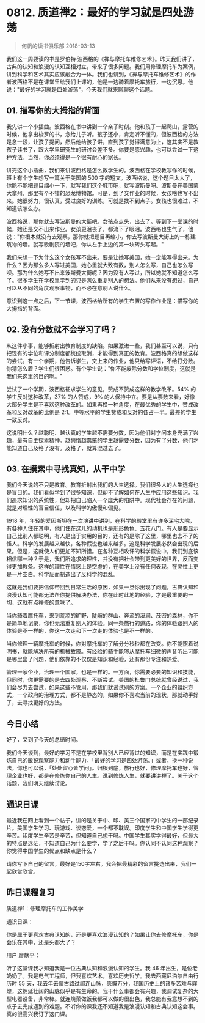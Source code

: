 # 0812. 质道禅2：最好的学习就是四处游荡
> 何帆的读书俱乐部
2018-03-13

我们这一周要读的书是罗伯特·波西格的《禅与摩托车维修艺术》。昨天我们讲了，古典的认知和浪漫的认知互相对立，带来了很多问题。我们用修理摩托车为案例，讲到科学和艺术其实应该融合为一体。我们也讲到，《禅与摩托车维修艺术》的作者波西格不是在课堂里给我们上课的，他是一边骑着摩托车旅行，一边沉思。他说："最好的学习就是四处游荡"，今天我们就来聊聊这个话题。

## 01. 描写你的大拇指的背面

我先讲一个小插曲。波西格在书中讲到一个亲子时刻。他和孩子一起爬山，露营的时候，他拿出梭罗的书，念给儿子听。孩子还小，肯定听不懂的，但波西格的方法是念一段，让孩子提问，然后他给孩子讲，直到孩子觉得满意为止，这其实不是教孩子读书了，跟大学里研究生的研讨会差不多。你要是感兴趣，也可以尝试一下这种方法。当然，你必须得是一个很有耐心的家长。

讲完这个小插曲，我们来讲波西格是怎么教学生的。波西格在学校教写作的时候，班上有个学生想写一篇关于美国的 500 字的短文。波西格说，这个题目太大了，你能不能把题目缩小一下，就写我们这个城市吧，就写波斯曼吧。波斯曼在美国蒙大拿州，那里有个不错的恐龙博物馆。可是，到了交作业的时候，女孩啥也写不出来。她很努力，很认真，受过良好的训练，可就是找不到点子。女孩也很难过，不知道该怎么办。

波西格说，那你就去写波斯曼的大街吧。女孩点点头，出去了。等到下一堂课的时候，她还是交不出来作业。女孩更沮丧了，都流下了眼泪。波西格也生气了，他说："你根本就没有去观察，那你就把题目再缩小，你去写波斯曼大街上的一栋建筑物的墙。就写歌剧院的墙吧，你从左手上边的第一块砖头写起。"

我们来想一下为什么这个女孩写不出来。要是让她写美国，她一定能写得出来。为什么？因为那么多人写过美国，她心里就大致有数，别人怎么写，自己也怎么写呗。那为什么她写不出来波斯曼大街呢？因为没有人写过，所以她就不知道怎么写了。很多学生在学校里学到的只是怎么重复别人的想法。他们从来没有想过，自己可以从不同的角度观察事物，而不必在意别人说什么。

意识到这一点之后，下一节课，波西格给所有的学生布置的写作作业是：描写你的大拇指的背面。

## 02. 没有分数就不会学习了吗？

从这件小事，能够折射出教育制度的缺陷。如果激进一些，我们甚至可以说，只有把现有的学位和评分制度都统统取消，才能得到真正的教育。波西格真的想做这样的尝试。有一个学期，他告诉学生，交上来的作业，他只给写评语，不给打分数。你猜怎么着？学生们很困惑。有个学生说："你不能废除分数和学位制度，这就是我们来这里的目的啊。"

尝试了一个学期，波西格征求学生的意见，赞成不赞成这样的教学改革。54% 的学生反对这种改革，37% 的人赞成，9% 的人保持中立。要是从票数来看，好像大部分学生是不喜欢这种改革的。如果再换一种角度，在最优秀的学生中，赞成改革和反对改革的比例是 2:1。中等水平的学生赞成和反对的各占一半。最差的学生一致反对。

这说明什么？越聪明、越认真的学生越不需要分数，因为他们对学问本身充满了兴趣，最有自主探索精神。越懒惰越蠢笨的学生越需要分数，因为有了分数，他们才能知道自己及格了没有。及格了，就算混过去了。

## 03. 在摸索中寻找真知，从干中学

我们今天说的不只是教育。教育折射出我们的人生选择。我们很多人的人生选择也是盲目的。我们看似学到了很多知识，但却不了解如何在人生中应用这些知识。我们追求知识的系统性，但却把自己陷入一个庞大的陷阱中。现代社会存在的问题，就是对理性的盲目信任，以及科学的傲慢和偏见。

1918 年，年轻的爱因斯坦在一次演讲中讲到，在科学的殿堂里有许多深宅大院，有各种人住在其中，他们住在这儿的动机也是形形色色、五花八门。有人是要显示自己比别人都聪明，有人是出于实用的目的，还有的是除了这里，哪里也去不了的怪人。科学的发展越来越快，各种假说也越来越多。这是科学发展必然会出现的后果。但是，这就使人们更加不知所措。在各种互相攻讦的科学假说中，我们到底该相信哪一种？于是，我们所追求的理性，并没有把社会带到更美好的世界，反而变得更加教条。这样的理性在情感上是空虚的，在美学上没有任何表现，在灵性上更是一片空白。科学反而制造出了反科学的混乱。

这就是我们要把信仰带回到日常生活的原因，如果一旦你出现了问题，古典认知和浪漫认知可能都无法帮你提供解决办法，你在此时此地的经验，才是最重要的一切，这就有点禅修的意味了。

当你骑着摩托车，来到荒凉的旷野、陡峭的群山、奔流的溪涧、茂密的森林，你不是简单地记录，你也无法重复别人的体验。同一条旅行的道路，你的体验跟别人的体验是不一样的，你这一次走和下一次走的体验也是不一样的。

当你修理一辆摩托车的时候，你对摩托车的了解分分秒秒都在改变。你不能照着说明书，就能解决所有的机械故障。有经验的骑手能够从摩托车细微的声音听出可能是哪里出了问题，他们依靠的不仅仅是知识和经验，还有那份专注和热爱。

管理一家企业，治理一个国家，也是一样的。一方面，你需要必要的知识和技能，但同时，你更需要的是去四处观察、不断尝试。美国的杜鲁门总统就曾经说过，我们会尽力去尝试，如果这些不管用，那我们就试试别的方案。一个企业的组织方式，一个政府的治理方式，都不是静态的，如果你不喜欢当前的现状，那就动手好了，去寻找更好的方法。

## 今日小结

好了，又到了今天的总结时间。

我们今天谈到，最好的学习不是在学校里背别人已经背过的知识，而是在实践中锻炼自己的敏锐观察能力和动手能力。「最好的学习是四处游荡。」或者，换一种说法，你也可以说，「处处留心皆学问」。归根到底，旅行也好，修理摩托车也好，管理企业也好，都是在修炼你自己的人生。说到修炼人生，就要讲讲禅了。关于这个话题，我们明天继续讨论。

## 通识日课

最近我在网上看到一个帖子，讲的是关于中、印、美三个国家的中学生的一部纪录片。美国学生学习、玩游戏、谈恋爱，一个都不耽误。印度学生和中国学生学得更辛苦。印度学生辛苦是辛苦，但知道自己想干吗。中国学生其实学得最好，但最大的特点是迷茫，不知道自己为什么要学，学了之后干吗。你认同不认同这种观察？你觉得中国学生的优点和缺点是什么？

请你写下自己的留言，最好是150字左右。我会把最精彩的留言挑选出来，我们一起欣赏欣赏。

## 昨日课程复习

质道禅1：修理摩托车的工作美学

通识日课：

你是属于更喜欢古典认知的，还是更喜欢浪漫认知的？如果让你去修摩托车，你是会乐在其中，还是头都大了？

用户 廖献平：

听了这堂课我才知道我是一位古典认知和浪漫认知的学生。我 46 年出生，是位老奶奶了。我是电气工程师，但我喜欢艺术，喜欢历史哲学。我去西藏尼泊尔自由行历时 55 天，我去年去蒙古路过祁连山脉，感慨万分，我国历史上的诸多苦难与辉煌，这绵延壮阔的山脉似乎是有生命的。我干什么事都会有兴趣，我调试复杂的大型电器设备，非常棒。就连烧菜做饭我都可以做的很出色，我总能有我意想不到的点子去完成遇到的难题。不听你的课我还不知道我是浪漫认知和古典认知这会事。真的很高兴我订了这门课。


